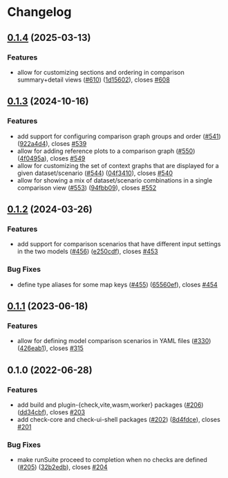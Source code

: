 # Changelog

## [0.1.4](https://github.com/climateinteractive/SDEverywhere/compare/check-core-v0.1.3...check-core-v0.1.4) (2025-03-13)


### Features

* allow for customizing sections and ordering in comparison summary+detail views ([#610](https://github.com/climateinteractive/SDEverywhere/issues/610)) ([1d15602](https://github.com/climateinteractive/SDEverywhere/commit/1d15602d7ec92d8e021da9e34cdbeeaf34812a1c)), closes [#608](https://github.com/climateinteractive/SDEverywhere/issues/608)

## [0.1.3](https://github.com/climateinteractive/SDEverywhere/compare/check-core-v0.1.2...check-core-v0.1.3) (2024-10-16)


### Features

* add support for configuring comparison graph groups and order ([#541](https://github.com/climateinteractive/SDEverywhere/issues/541)) ([922a4d4](https://github.com/climateinteractive/SDEverywhere/commit/922a4d4be1d0977904aeb9f5b69e9e96361415ef)), closes [#539](https://github.com/climateinteractive/SDEverywhere/issues/539)
* allow for adding reference plots to a comparison graph ([#550](https://github.com/climateinteractive/SDEverywhere/issues/550)) ([4f0495a](https://github.com/climateinteractive/SDEverywhere/commit/4f0495a65914ebde39af5558bd5f62d73b28fa13)), closes [#549](https://github.com/climateinteractive/SDEverywhere/issues/549)
* allow for customizing the set of context graphs that are displayed for a given dataset/scenario ([#544](https://github.com/climateinteractive/SDEverywhere/issues/544)) ([04f3410](https://github.com/climateinteractive/SDEverywhere/commit/04f341057f5551c2b4ded0e2e86722171f26ea01)), closes [#540](https://github.com/climateinteractive/SDEverywhere/issues/540)
* allow for showing a mix of dataset/scenario combinations in a single comparison view ([#553](https://github.com/climateinteractive/SDEverywhere/issues/553)) ([94fbb09](https://github.com/climateinteractive/SDEverywhere/commit/94fbb09740ac08a707bfd8cb6aaf5321ff0e1e64)), closes [#552](https://github.com/climateinteractive/SDEverywhere/issues/552)

## [0.1.2](https://github.com/climateinteractive/SDEverywhere/compare/check-core-v0.1.1...check-core-v0.1.2) (2024-03-26)


### Features

* add support for comparison scenarios that have different input settings in the two models ([#456](https://github.com/climateinteractive/SDEverywhere/issues/456)) ([e250cdf](https://github.com/climateinteractive/SDEverywhere/commit/e250cdf5a2642cfb66fe217735bcfcb807b028d4)), closes [#453](https://github.com/climateinteractive/SDEverywhere/issues/453)


### Bug Fixes

* define type aliases for some map keys ([#455](https://github.com/climateinteractive/SDEverywhere/issues/455)) ([65560ef](https://github.com/climateinteractive/SDEverywhere/commit/65560efa635c1c4e68f8fb9b5cd9c44a498b598d)), closes [#454](https://github.com/climateinteractive/SDEverywhere/issues/454)

## [0.1.1](https://github.com/climateinteractive/SDEverywhere/compare/check-core-v0.1.0...check-core-v0.1.1) (2023-06-18)


### Features

* allow for defining model comparison scenarios in YAML files ([#330](https://github.com/climateinteractive/SDEverywhere/issues/330)) ([426eab1](https://github.com/climateinteractive/SDEverywhere/commit/426eab19f98df2ccfa56cf9cc8cc83ceedfe7821)), closes [#315](https://github.com/climateinteractive/SDEverywhere/issues/315)

## 0.1.0 (2022-06-28)


### Features

* add build and plugin-{check,vite,wasm,worker} packages ([#206](https://github.com/climateinteractive/SDEverywhere/issues/206)) ([dd34cbf](https://github.com/climateinteractive/SDEverywhere/commit/dd34cbfcc0b8b3fb1655c8aa64fb919f9757b8be)), closes [#203](https://github.com/climateinteractive/SDEverywhere/issues/203)
* add check-core and check-ui-shell packages ([#202](https://github.com/climateinteractive/SDEverywhere/issues/202)) ([8d4fdce](https://github.com/climateinteractive/SDEverywhere/commit/8d4fdceb2efea602b674a7275346e93cc5287990)), closes [#201](https://github.com/climateinteractive/SDEverywhere/issues/201)


### Bug Fixes

* make runSuite proceed to completion when no checks are defined ([#205](https://github.com/climateinteractive/SDEverywhere/issues/205)) ([32b2edb](https://github.com/climateinteractive/SDEverywhere/commit/32b2edbb5cf2680a01e94f6ed142ee2fd73760de)), closes [#204](https://github.com/climateinteractive/SDEverywhere/issues/204)

